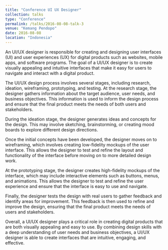```yaml
---
title: "Conference UI UX Designer"
collection: talks
type: "Conference"
permalink: /talks/2016-08-08-talk-3
venue: "Kemang Pendopo"
date: 2016-08-08
location: "Indonesia"
---
```


An UI/UX designer is responsible for creating and designing user interfaces (UI) and user experiences (UX) for digital products such as websites, mobile apps, and software programs. The goal of a UI/UX designer is to create visually appealing and intuitive interfaces that make it easy for users to navigate and interact with a digital product.

The UI/UX design process involves several stages, including research, ideation, wireframing, prototyping, and testing. At the research stage, the designer gathers information about the target audience, user needs, and business objectives. This information is used to inform the design process and ensure that the final product meets the needs of both users and stakeholders.

During the ideation stage, the designer generates ideas and concepts for the design. This may involve sketching, brainstorming, or creating mood boards to explore different design directions.

Once the initial concepts have been developed, the designer moves on to wireframing, which involves creating low-fidelity mockups of the user interface. This allows the designer to test and refine the layout and functionality of the interface before moving on to more detailed design work.

At the prototyping stage, the designer creates high-fidelity mockups of the interface, which may include interactive elements such as buttons, menus, and animations. This allows the designer to test and refine the user experience and ensure that the interface is easy to use and navigate.

Finally, the designer tests the design with real users to gather feedback and identify areas for improvement. This feedback is then used to refine and improve the design, ensuring that the final product meets the needs of users and stakeholders.

Overall, a UI/UX designer plays a critical role in creating digital products that are both visually appealing and easy to use. By combining design skills with a deep understanding of user needs and business objectives, a UI/UX designer is able to create interfaces that are intuitive, engaging, and effective.
